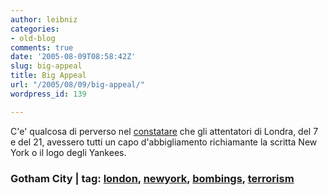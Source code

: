 ```yaml
---
author: leibniz
categories:
- old-blog
comments: true
date: '2005-08-09T08:58:42Z'
slug: big-appeal
title: Big Appeal
url: "/2005/08/09/big-appeal/"
wordpress_id: 139

---
```

C'e' qualcosa di perverso nel [constatare](https://www.gothamist.com/archives/2005/08/08/fashion_signals_in_london_bombing_suspects.php)
che gli attentatori di Londra, del 7 e del 21, avessero tutti un capo
d'abbigliamento richiamante la scritta New York o il logo degli Yankees.  



### Gotham City | tag: [london](https://www.technorati.com/tags/london), [newyork](https://www.technorati.com/tags/newyork), [bombings](https://www.technorati.com/tags/bombings), [terrorism](https://www.technorati.com/tags/terrorism)
